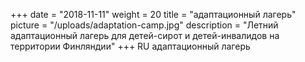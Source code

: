 +++
date = "2018-11-11"
weight = 20
title = "адаптационный лагерь"
picture = "/uploads/adaptation-camp.jpg"
description = "Летний адаптационный  лагерь для детей-сирот и детей-инвалидов на территории Финляндии"
+++
RU
адаптационный лагерь
